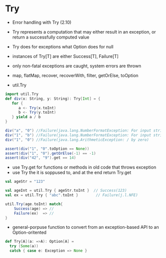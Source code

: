 # Try

- Error handling with Try (2.10)
- Try represents a computation that may either result in an exception, or
  return a successfully computed value

- Try does for exceptions what Option does for null
- instances of Try[T] are either Success[T], Failure[T]
- only non-fatal exceptions are caught, system errors are thrown
- map, flatMap, recover, recoverWith, filter, getOrElse, toOption
- util.Try


```scala
import util.Try
def div(x: String, y: String): Try[Int] = {
   for {
      a <- Try(x.toInt)
      b <- Try(y.toInt)
   } yield a / b
}

div("a", "0") //Failure(java.lang.NumberFormatException: For input string: "a")
div("1", "b") //Failure(java.lang.NumberFormatException: For input string: "b")
div("1", "0") //Failure(java.lang.ArithmeticException: / by zero)

assert(div("1", "0".toOption == None))
assert(div("1", "0").getOrElse(-1) == -1)
assert(div("42", "9").get == 14)
```

- use Try.get for functions or methods in old code that throws exception
- use Try the it is soppused to, and at the end return Try.get


```scala
val ageStr = "123"

val ageInt = util.Try { ageStr.toInt }  // Success(123)
val ex = util.Try { "abc".toInt }        // Failure(j.l.NFE)

util.Try(age.toInt) match{
    Success(age) => //
    Failure(ex)  => //
}
```

- general-porpuse function to convert from an exception-based API to an Option-oritented

```scala
def Try[A](a: =>A): Option[A] =
  try (Some(a))
  catch { case e: Exception => None }
```
